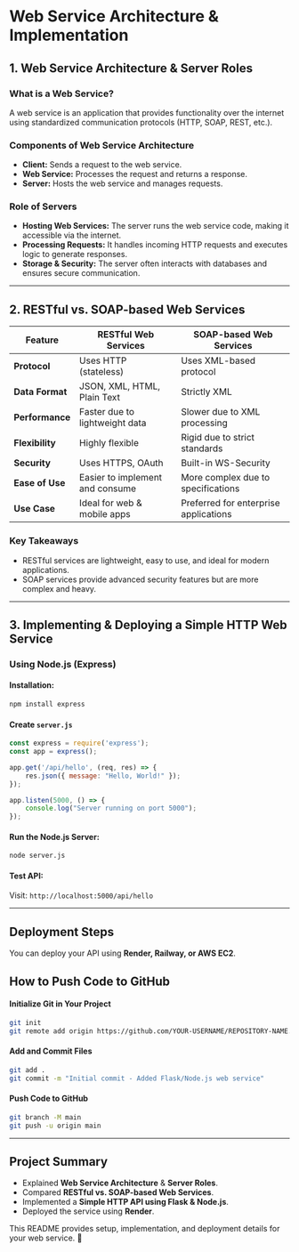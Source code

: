 # Web Service Architecture & Implementation

## 1. Web Service Architecture & Server Roles

### **What is a Web Service?**
A web service is an application that provides functionality over the internet using standardized communication protocols (HTTP, SOAP, REST, etc.).

### **Components of Web Service Architecture**
- **Client:** Sends a request to the web service.
- **Web Service:** Processes the request and returns a response.
- **Server:** Hosts the web service and manages requests.

### **Role of Servers**
- **Hosting Web Services:** The server runs the web service code, making it accessible via the internet.
- **Processing Requests:** It handles incoming HTTP requests and executes logic to generate responses.
- **Storage & Security:** The server often interacts with databases and ensures secure communication.

---

## 2. RESTful vs. SOAP-based Web Services

| Feature         | RESTful Web Services       | SOAP-based Web Services    |
|---------------|--------------------------|---------------------------|
| **Protocol**  | Uses HTTP (stateless)    | Uses XML-based protocol   |
| **Data Format** | JSON, XML, HTML, Plain Text | Strictly XML |
| **Performance** | Faster due to lightweight data | Slower due to XML processing |
| **Flexibility** | Highly flexible         | Rigid due to strict standards |
| **Security**   | Uses HTTPS, OAuth       | Built-in WS-Security |
| **Ease of Use** | Easier to implement and consume | More complex due to specifications |
| **Use Case**   | Ideal for web & mobile apps | Preferred for enterprise applications |

### **Key Takeaways**
- RESTful services are lightweight, easy to use, and ideal for modern applications.
- SOAP services provide advanced security features but are more complex and heavy.

---

## 3. Implementing & Deploying a Simple HTTP Web Service

### **Using Node.js (Express)**

#### **Installation:**
```bash
npm install express
```

#### **Create `server.js`**
```javascript
const express = require('express');
const app = express();

app.get('/api/hello', (req, res) => {
    res.json({ message: "Hello, World!" });
});

app.listen(5000, () => {
    console.log("Server running on port 5000");
});
```

#### **Run the Node.js Server:**
```bash
node server.js
```

#### **Test API:**
Visit: `http://localhost:5000/api/hello`

---

## **Deployment Steps**
You can deploy your API using **Render, Railway, or AWS EC2**.


## **How to Push Code to GitHub**

#### **Initialize Git in Your Project**
```bash
git init
git remote add origin https://github.com/YOUR-USERNAME/REPOSITORY-NAME.git
```

#### **Add and Commit Files**
```bash
git add .
git commit -m "Initial commit - Added Flask/Node.js web service"
```

#### **Push Code to GitHub**
```bash
git branch -M main
git push -u origin main
```

---

## **Project Summary**
- Explained **Web Service Architecture** & **Server Roles**.
- Compared **RESTful vs. SOAP-based Web Services**.
- Implemented a **Simple HTTP API using Flask & Node.js**.
- Deployed the service using **Render**.

This README provides setup, implementation, and deployment details for your web service. 🚀